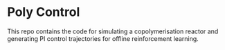 # Poly Control

This repo contains the code for simulating a copolymerisation reactor and generating PI control trajectories for offline reinforcement learning.
